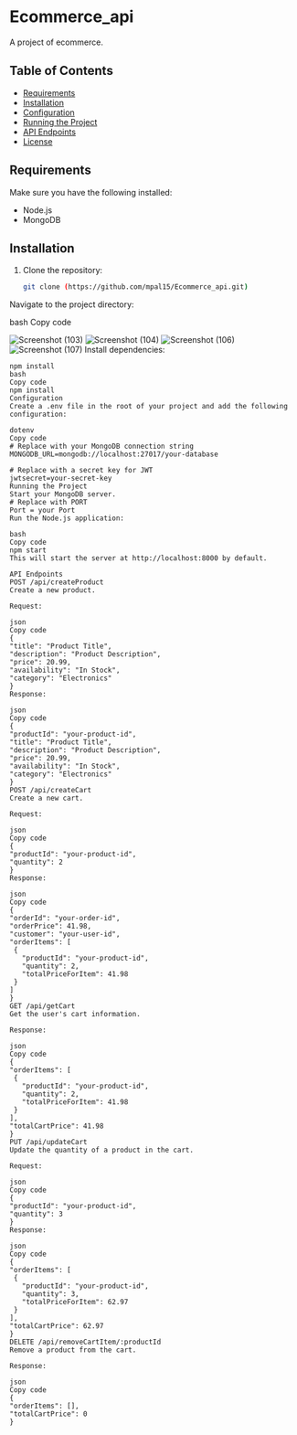 
# Ecommerce_api

A project of ecommerce.

## Table of Contents

- [Requirements](#requirements)
- [Installation](#installation)
- [Configuration](#configuration)
- [Running the Project](#running-the-project)
- [API Endpoints](#api-endpoints)
- [License](#license)

## Requirements

Make sure you have the following installed:

- Node.js
- MongoDB

## Installation

1. Clone the repository:

   ```bash
   git clone (https://github.com/mpal15/Ecommerce_api.git)
Navigate to the project directory:

bash
Copy code

![Screenshot (103)](https://github.com/mpal15/Ecommerce_api/assets/62149463/237b36a9-eebd-445d-88cd-98b06015945d)
![Screenshot (104)](https://github.com/mpal15/Ecommerce_api/assets/62149463/0a2bd9d9-ec5e-40ae-ab4e-1933ace857d6)
![Screenshot (106)](https://github.com/mpal15/Ecommerce_api/assets/62149463/a25662a8-8d9a-4f7c-bb7c-761359f797e1)
![Screenshot (107)](https://github.com/mpal15/Ecommerce_api/assets/62149463/92af46bd-af03-4804-b2c0-39c657a74aa6)
Install dependencies:
   ```base
   npm install
bash
Copy code
npm install
Configuration
Create a .env file in the root of your project and add the following configuration:

dotenv
Copy code
# Replace with your MongoDB connection string
MONGODB_URL=mongodb://localhost:27017/your-database

# Replace with a secret key for JWT
jwtsecret=your-secret-key
Running the Project
Start your MongoDB server.
# Replace with PORT
Port = your Port
Run the Node.js application:

bash
Copy code
npm start
This will start the server at http://localhost:8000 by default.

API Endpoints
POST /api/createProduct
Create a new product.

Request:

json
Copy code
{
  "title": "Product Title",
  "description": "Product Description",
  "price": 20.99,
  "availability": "In Stock",
  "category": "Electronics"
}
Response:

json
Copy code
{
  "productId": "your-product-id",
  "title": "Product Title",
  "description": "Product Description",
  "price": 20.99,
  "availability": "In Stock",
  "category": "Electronics"
}
POST /api/createCart
Create a new cart.

Request:

json
Copy code
{
  "productId": "your-product-id",
  "quantity": 2
}
Response:

json
Copy code
{
  "orderId": "your-order-id",
  "orderPrice": 41.98,
  "customer": "your-user-id",
  "orderItems": [
    {
      "productId": "your-product-id",
      "quantity": 2,
      "totalPriceForItem": 41.98
    }
  ]
}
GET /api/getCart
Get the user's cart information.

Response:

json
Copy code
{
  "orderItems": [
    {
      "productId": "your-product-id",
      "quantity": 2,
      "totalPriceForItem": 41.98
    }
  ],
  "totalCartPrice": 41.98
}
PUT /api/updateCart
Update the quantity of a product in the cart.

Request:

json
Copy code
{
  "productId": "your-product-id",
  "quantity": 3
}
Response:

json
Copy code
{
  "orderItems": [
    {
      "productId": "your-product-id",
      "quantity": 3,
      "totalPriceForItem": 62.97
    }
  ],
  "totalCartPrice": 62.97
}
DELETE /api/removeCartItem/:productId
Remove a product from the cart.

Response:

json
Copy code
{
  "orderItems": [],
  "totalCartPrice": 0
}


